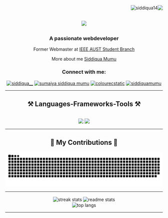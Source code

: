 <div>
<img align="right" src="https://visitor-badge.laobi.icu/badge?page_id=siddiqua14.siddiqua14" />
<img align="right" src="https://komarev.com/ghpvc/?username=siddiqua14&label=Profile%20views&color=0e75b6&style=flat" alt="siddiqua14" />
</div>
<h1 align="center">
    <img src="https://readme-typing-svg.herokuapp.com/?font=Righteous&size=35&center=true&vCenter=true&width=500&height=70&duration=4000&lines=Hi+There!+👋;+I'm+Siddiqua+Mumu!;" />
  
</h1>

<h3 align="center">A passionate webdeveloper </h3>

<div align="center">
 
<!-- <h3 align="center">A passionate frontend developer</h3> -->

Former Webmaster at [IEEE AUST Student Branch](https://ieeeaustsb.org/)

More about me [Siddiqua Mumu](https://siddiquamumu.netlify.app/)
<h3 align="center">Connect with me:</h3>
<a href="https://twitter.com/siddiqua__" target="blank"><img align="center" src="https://raw.githubusercontent.com/rahuldkjain/github-profile-readme-generator/master/src/images/icons/Social/twitter.svg" alt="siddiqua__" height="30" width="40" /></a>
<a href="https://linkedin.com/in/sumaiya siddiqua mumu" target="blank"><img align="center" src="https://raw.githubusercontent.com/rahuldkjain/github-profile-readme-generator/master/src/images/icons/Social/linked-in-alt.svg" alt="sumaiya siddiqua mumu" height="30" width="40" /></a>
<a href="https://instagram.com/colourecstatic" target="blank"><img align="center" src="https://raw.githubusercontent.com/rahuldkjain/github-profile-readme-generator/master/src/images/icons/Social/instagram.svg" alt="colourecstatic" height="30" width="40" /></a>
<a href="https://kaggle.com/siddiquamumu" target="blank"><img align="center" src="https://raw.githubusercontent.com/rahuldkjain/github-profile-readme-generator/master/src/images/icons/Social/kaggle.svg" alt="siddiquamumu" height="30" width="40" /></a>
</div>

<hr/>

<h2 align="center">⚒️ Languages-Frameworks-Tools ⚒️</h2>
<br/>
<div align="center">
    <img src="https://skillicons.dev/icons?i=bootstrap,html,css,javascript,vscode,github,git,nodejs,react" />
    <img src="https://skillicons.dev/icons?i=python,c,java,mysql,tensorflow,wordpress" /><br>
</div>

<hr/>
<div align="center">
  <h2>🐍 My Contributions 🐍</h2>
  
  <img alt="snake eating my contributions" src="https://raw.githubusercontent.com/siddiqua14/siddiqua14/output/github-contribution-grid-snake-dark.svg"/>  
</div>
<hr/>

<div align=center>
 <img width=350 align="center" src="https://github-readme-streak-stats.herokuapp.com/?user=siddiqua14&theme=react&border_radius=10" alt="streak stats"/>
<img width=350 align="center" src="https://github-readme-stats.vercel.app/api?username=siddiqua14&show_icons=true&theme=react&rank_icon=github&border_radius=10" alt="readme stats" />
 <br/>
  <img width=350 align="center" src="https://github-readme-stats.vercel.app/api/top-langs/?username=siddiqua14&hide=HTML&langs_count=8&layout=compact&theme=react&border_radius=10&size_weight=0.5&count_weight=0.5&exclude_repo=github-readme-stats" alt="top langs" />
  
  
</div>


<hr/>

<br/>
